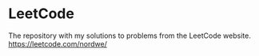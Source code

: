 # LeetCode
The repository with my solutions to problems from the LeetCode website.
https://leetcode.com/nordwe/
